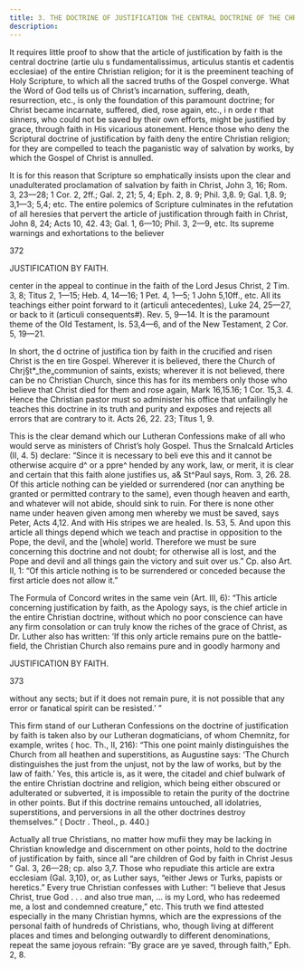 ```yaml
---
title: 3. THE DOCTRINE OF JUSTIFICATION THE CENTRAL DOCTRINE OF THE CHRISTIAN RELIGION.
description: 
---
```


It requires little proof to show that the article of justification by faith is the central doctrine (artie ulu s fundamentalissimus, articulus stantis et cadentis ecclesiae) of the entire Christian religion; for it is the preeminent teaching of Holy Scripture, to which all the sacred truths of the Gospel converge. What the Word of God tells us of Christ’s incarnation, suffering, death, resurrection, etc., is only the foundation of this paramount doctrine; for Christ became incarnate, suffered, died, rose again, etc., i n orde r that sinners, who could not be saved by their own efforts, might be justified by grace, through faith in His vicarious atonement. Hence those who deny the Scriptural doctrine of justification by faith deny the entire Christian religion; for they are compelled to teach the paganistic way of salvation by works, by which the Gospel of Christ is annulled. 

It is for this reason that Scripture so emphatically insists upon the clear and unadulterated proclamation of salvation by faith in Christ, John 3, 16; Rom. 3, 23—28; 1 Cor. 2, 2ff.; Gal. 2, 21; 5, 4; Eph. 2, 8. 9; Phil. 3,8. 9; Gal. 1,8. 9; 3,1—3; 5,4; etc. The entire polemics of Scripture culminates in the refutation of all heresies that pervert the article of justification through faith in Christ, John 8, 24; Acts 10, 42. 43; Gal. 1, 6—10; Phil. 3, 2—9, etc. Its supreme warnings and exhortations to the believer 



372 


JUSTIFICATION BY FAITH. 


center in the appeal to continue in the faith of the Lord Jesus Christ, 2 Tim. 3, 8; Titus 2, 1—15; Heb. 4, 14—16; 1 Pet. 4, 1—5; 1 John 5,10ff., etc. All its teachings either point forward to it (articuli antecedentes), Luke 24, 25—27, or back to it (articuli consequents#). Rev. 5, 9—14. It is the paramount theme of the Old Testament, Is. 53,4—6, and of the New Testament, 2 Cor. 5, 19—21. 

In short, the d octrine of justifica tion by faith in the crucified and risen Christ is the en tire Gospel. Wherever it is believed, there the Church of Chrj§t*_the„communion of saints, exists; wherever it is not believed, there can be no Christian Church, since this has for its members only those who believe that Christ died for them and rose again, Mark 16,15.16; 1 Cor. 15,3. 4. Hence the Christian pastor must so administer his office that unfailingly he teaches this doctrine in its truth and purity and exposes and rejects all errors that are contrary to it. Acts 26, 22. 23; Titus 1, 9. 

This is the clear demand which our Lutheran Confessions make of all who would serve as ministers of Christ’s holy Gospel. Thus the Srnalcald Articles (II, 4. 5) declare: “Since it is necessary to beli eve this and it cannot be otherwise acquire d^ or a ppre^ hended by any work, law, or merit, it is clear and certain that this faith alone justifies us, a& St^Paul says, Rom. 3, 26. 28. Of this article nothing can be yielded or surrendered (nor can anything be granted or permitted contrary to the same), even though heaven and earth, and whatever will not abide, should sink to ruin. For there is none other name under heaven given among men whereby we must be saved, says Peter, Acts 4,12. And with His stripes we are healed. Is. 53, 5. And upon this article all things depend which we teach and practise in opposition to the Pope, the devil, and the [whole] world. Therefore we must be sure concerning this doctrine and not doubt; for otherwise all is lost, and the Pope and devil and all things gain the victory and suit over us.” Cp. also Art. II, 1: “Of this article nothing is to be surrendered or conceded because the first article does not allow it.” 

The Formula of Concord writes in the same vein (Art. Ill, 6): “This article concerning justification by faith, as the Apology says, is the chief article in the entire Christian doctrine, without which no poor conscience can have any firm consolation or can truly know the riches of the grace of Christ, as Dr. Luther also has written: ‘If this only article remains pure on the battle-field, the Christian Church also remains pure and in goodly harmony and 




JUSTIFICATION BY FAITH. 


373 


without any sects; but if it does not remain pure, it is not possible that any error or fanatical spirit can be resisted.’ ” 

This firm stand of our Lutheran Confessions on the doctrine of justification by faith is taken also by our Lutheran dogmaticians, of whom Chemnitz, for example, writes ( hoc. Th., II, 216): “This one point mainly distinguishes the Church from all heathen and superstitions, as Augustine says: ‘The Church distinguishes the just from the unjust, not by the law of works, but by the law of faith.’ Yes, this article is, as it were, the citadel and chief bulwark of the entire Christian doctrine and religion, which being either obscured or adulterated or subverted, it is impossible to retain the purity of the doctrine in other points. But if this doctrine remains untouched, all idolatries, superstitions, and perversions in all the other doctrines destroy themselves.” ( Doctr . Theol., p. 440.) 

Actually all true Christians, no matter how mufii they may be lacking in Christian knowledge and discernment on other points, hold to the doctrine of justification by faith, since all “are children of God by faith in Christ Jesus ” Gal. 3, 26—28; cp. also 3,7. Those who repudiate this article are extra ecclesiam (Gal. 3,10), or, as Luther says, “either Jews or Turks, papists or heretics.” Every true Christian confesses with Luther: “I believe that Jesus Christ, true God . . . and also true man, ... is my Lord, who has redeemed me, a lost and condemned creature,” etc. This truth we find attested especially in the many Christian hymns, which are the expressions of the personal faith of hundreds of Christians, who, though living at different places and times and belonging outwardly to different denominations, repeat the same joyous refrain: “By grace are ye saved, through faith,” Eph. 2, 8. 
